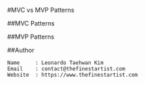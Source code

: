#MVC vs MVP Patterns

##MVC Patterns


##MVP Patterns


##Author
```
Name     : Leonardo Taehwan Kim
Email    : contact@thefinestartist.com
Website  : https://www.thefinestartist.com
```
